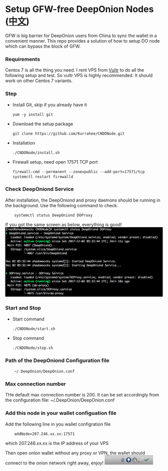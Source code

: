 # Setup GFW-free DeepOnion Nodes ([中文](https://github.com/Kurrahee/CNDONode/blob/master/README_en.md))
GFW is big barrier for DeepOnion users from China to sync the wallet in a convenient manner. 
This repo provides a solution of how to setup DO node which can bypass the block of GFW.  

### Requirements ###
Centos 7 is all the thing you need. I rent VPS from [Vultr](https://www.vultr.com/?ref=7229179) to do all the following setup and test. 
So vultr VPS is highly recommended. It should work on other Centos 7 variants. 

### Step ###
*   Install Git, skip if you already have it

        yum -y install git

*   Download the setup package

        git clone https://github.com/Kurrahee/CNDONode.git

*   Installation

        ./CNDONode/install.sh

*   Firewall setup, need open 17571 TCP port

        firewall-cmd --permanent --zone=public --add-port=17571/tcp
        systemctl restart firewalld

### Check DeepOniond Service ###
After installation, the DeepOniond and proxy daemons should be running in the background. Use the following command to check.

        systemctl status DeepOniond DOProxy


If you got the same screen as below, everything is good!
![Aaron Swartz](https://github.com/Kurrahee/CNDONode/blob/master/img/service-status.png)

### Start and Stop ###
*   Start command

        ./CNDONode/start.sh

*   Stop command

        ./CNDONode/stop.sh

### Path of the DeepOniond Configuration file ###
        ~/.DeepOnion/DeepOnion.conf

### Max connection number ###
THe default max connection number is 200. It can be set accordingly from the configuration file: ~/.DeepOnion/DeepOnion.conf

### Add this node in your wallet configuation file ###
Add the following line in you wallet configration file

        addNode=207.246.xx.xx:17571

which 207.246.xx.xx is the IP address of your VPS

Then open onion wallet without any proxy or VPN, the wallet should connect to the onion network right away, enjoy!
![Aaron Swartz](https://github.com/Kurrahee/CNDONode/blob/master/img/wallet-ok.png)